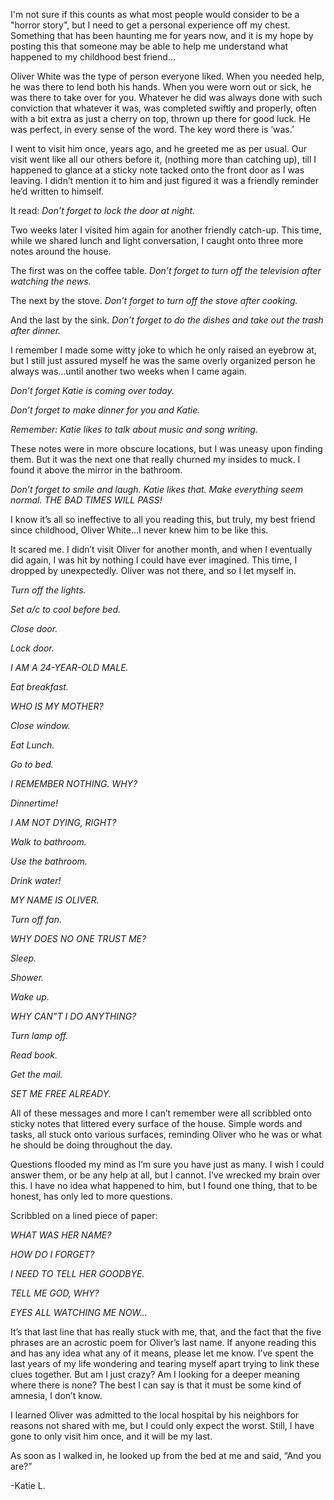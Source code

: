 I'm not sure if this counts as what most people would consider to be a "horror story", but I need to get a personal experience off my chest. Something that has been haunting me for years now, and it is my hope by posting this that someone may be able to help me understand what happened to my childhood best friend...

Oliver White was the type of person everyone liked. When you needed help, he was there to lend both his hands. When you were worn out or sick, he was there to take over for you. Whatever he did was always done with such conviction that whatever it was, was completed swiftly and properly, often with a bit extra as just a cherry on top, thrown up there for good luck. He was perfect, in every sense of the word. The key word there is ‘was.’

I went to visit him once, years ago, and he greeted me as per usual. Our visit went like all our others before it, (nothing more than catching up), till I happened to glance at a sticky note tacked onto the front door as I was leaving. I didn’t mention it to him and just figured it was a friendly reminder he’d written to himself.

It read: *Don’t forget to lock the door at night.*

Two weeks later I visited him again for another friendly catch-up. This time, while we shared lunch and light conversation, I caught onto three more notes around the house.

The first was on the coffee table. *Don’t forget to turn off the television after watching the news.*

The next by the stove. *Don’t forget to turn off the stove after cooking.*

And the last by the sink. *Don’t forget to do the dishes and take out the trash after dinner.*

I remember I made some witty joke to which he only raised an eyebrow at, but I still just assured myself he was the same overly organized person he always was…until another two weeks when I came again.

*Don’t forget Katie is coming over today.*

*Don’t forget to make dinner for you and Katie.*

*Remember: Katie likes to talk about music and song writing.*

These notes were in more obscure locations, but I was uneasy upon finding them. But it was the next one that really churned my insides to muck. I found it above the mirror in the bathroom.

*Don’t forget to smile and laugh. Katie likes that. Make everything seem normal. THE BAD TIMES WILL PASS!*

I know it’s all so ineffective to all you reading this, but truly, my best friend since childhood, Oliver White…I never knew him to be like this.

It scared me. I didn’t visit Oliver for another month, and when I eventually did again, I was hit by nothing I could have ever imagined. This time, I dropped by unexpectedly. Oliver was not there, and so I let myself in.

*Turn off the lights.*

*Set a/c to cool before bed.*

*Close door.*

*Lock door.*

*I AM A 24-YEAR-OLD MALE.*

*Eat breakfast.*

*WHO IS MY MOTHER?*

*Close window.*

*Eat Lunch.*

*Go to bed.*

*I REMEMBER NOTHING. WHY?*

*Dinnertime!*

*I AM NOT DYING, RIGHT?*

*Walk to bathroom.*

*Use the bathroom.*

*Drink water!*

*MY NAME IS OLIVER.*

*Turn off fan.*

*WHY DOES NO ONE TRUST ME?*

*Sleep.*

*Shower.*

*Wake up.*

*WHY CAN”T I DO ANYTHING?*

*Turn lamp off.*

*Read book.*

*Get the mail.*

*SET ME FREE ALREADY.*

All of these messages and more I can’t remember were all scribbled onto sticky notes that littered every surface of the house. Simple words and tasks, all stuck onto various surfaces, reminding Oliver who he was or what he should be doing throughout the day.

Questions flooded my mind as I’m sure you have just as many. I wish I could answer them, or be any help at all, but I cannot. I’ve wrecked my brain over this. I have no idea what happened to him, but I found one thing, that to be honest, has only led to more questions.

Scribbled on a lined piece of paper:

*WHAT WAS HER NAME?*

*HOW DO I FORGET?*

*I NEED TO TELL HER GOODBYE.*

*TELL ME GOD, WHY?*

*EYES ALL WATCHING ME NOW...*

It’s that last line that has really stuck with me, that, and the fact that the five phrases are an acrostic poem for Oliver’s last name. If anyone reading this and has any idea what any of it means, please let me know. I’ve spent the last years of my life wondering and tearing myself apart trying to link these clues together. But am I just crazy? Am I looking for a deeper meaning where there is none? The best I can say is that it must be some kind of amnesia, I don’t know.

I learned Oliver was admitted to the local hospital by his neighbors for reasons not shared with me, but I could only expect the worst. Still, I have gone to only visit him once, and it will be my last.

As soon as I walked in, he looked up from the bed at me and said, “And you are?”

\-Katie L.